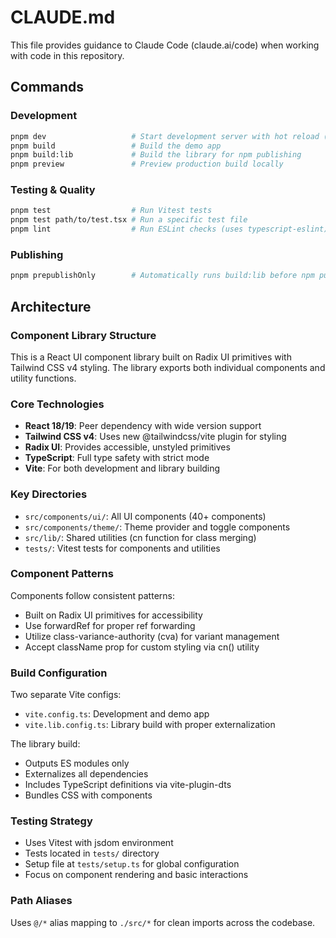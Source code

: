# CLAUDE.md

This file provides guidance to Claude Code (claude.ai/code) when working with code in this repository.

## Commands

### Development

```bash
pnpm dev                   # Start development server with hot reload (Vite)
pnpm build                 # Build the demo app
pnpm build:lib             # Build the library for npm publishing
pnpm preview               # Preview production build locally
```

### Testing & Quality

```bash
pnpm test                  # Run Vitest tests
pnpm test path/to/test.tsx # Run a specific test file
pnpm lint                  # Run ESLint checks (uses typescript-eslint)
```

### Publishing

```bash
pnpm prepublishOnly        # Automatically runs build:lib before npm publish
```

## Architecture

### Component Library Structure

This is a React UI component library built on Radix UI primitives with Tailwind CSS v4 styling. The library exports both
individual components and utility functions.

### Core Technologies

- **React 18/19**: Peer dependency with wide version support
- **Tailwind CSS v4**: Uses new @tailwindcss/vite plugin for styling
- **Radix UI**: Provides accessible, unstyled primitives
- **TypeScript**: Full type safety with strict mode
- **Vite**: For both development and library building

### Key Directories

- `src/components/ui/`: All UI components (40+ components)
- `src/components/theme/`: Theme provider and toggle components
- `src/lib/`: Shared utilities (cn function for class merging)
- `tests/`: Vitest tests for components and utilities

### Component Patterns

Components follow consistent patterns:

- Built on Radix UI primitives for accessibility
- Use forwardRef for proper ref forwarding
- Utilize class-variance-authority (cva) for variant management
- Accept className prop for custom styling via cn() utility

### Build Configuration

Two separate Vite configs:

- `vite.config.ts`: Development and demo app
- `vite.lib.config.ts`: Library build with proper externalization

The library build:

- Outputs ES modules only
- Externalizes all dependencies
- Includes TypeScript definitions via vite-plugin-dts
- Bundles CSS with components

### Testing Strategy

- Uses Vitest with jsdom environment
- Tests located in `tests/` directory
- Setup file at `tests/setup.ts` for global configuration
- Focus on component rendering and basic interactions

### Path Aliases

Uses `@/*` alias mapping to `./src/*` for clean imports across the codebase.